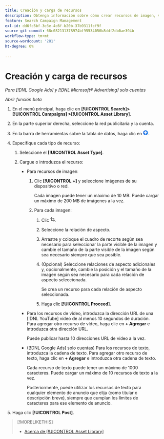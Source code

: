 ```yaml
---
title: Creación y carga de recursos
description: Obtenga información sobre cómo crear recursos de imagen, vídeo y texto reutilizables y cargarlos en su [!DNL Google Ads] y [!DNL Microsoft® Advertising] bibliotecas de recursos de nivel de cuenta.
feature: Search Campaign Management
exl-id: dd6fc5bf-3e3e-4e8f-b20b-37b9311fcf9f
source-git-commit: 68c082131378974bf95534050b8ddf2db0ae394b
workflow-type: tm+mt
source-wordcount: '281'
ht-degree: 0%

---
```


# Creación y carga de recursos

*Para [!DNL Google Ads] y [!DNL Microsoft® Advertising] solo cuentas*

*Abrir función beta*

1. En el menú principal, haga clic en **[!UICONTROL Search]> [!UICONTROL Campaigns] >[!UICONTROL Asset Library]**.

1. En la parte superior derecha, seleccione la red publicitaria y la cuenta.

1. En la barra de herramientas sobre la tabla de datos, haga clic en ![Cargar](/help/search-social-commerce/assets/add.png "Cargar").

1. Especifique cada tipo de recurso:

   1. Seleccione el **[!UICONTROL Asset Type]**.

   1. Cargue o introduzca el recurso:

      * Para recursos de imagen:

         1. Clic **[!UICONTROL +]** y seleccione imágenes de su dispositivo o red.

            Cada imagen puede tener un máximo de 10 MB. Puede cargar un máximo de 200 MB de imágenes a la vez.

         1. Para cada imagen:

            1. Clic ![Recorte](/help/search-social-commerce/assets/crop.png "Recorte").

            1. Seleccione la relación de aspecto.

            1. Arrastre y coloque el cuadro de recorte según sea necesario para seleccionar la parte visible de la imagen y cambie el tamaño de la parte visible de la imagen según sea necesario siempre que sea posible.

            1. (Opcional) Seleccione relaciones de aspecto adicionales y, opcionalmente, cambie la posición y el tamaño de la imagen según sea necesario para cada relación de aspecto seleccionada.

               Se crea un recurso para cada relación de aspecto seleccionada.

            1. Haga clic **[!UICONTROL Proceed]**.

      * Para los recursos de vídeo, introduzca la dirección URL de una [!DNL YouTube] vídeo de al menos 10 segundos de duración. Para agregar otro recurso de vídeo, haga clic en **+ Agregar** e introduzca otra dirección URL.

        Puede publicar hasta 10 direcciones URL de vídeo a la vez.

      * ([!DNL Google Ads] solo cuentas) Para los recursos de texto, introduzca la cadena de texto. Para agregar otro recurso de texto, haga clic en **+ Agregar** e introduzca otra cadena de texto.

        Cada recurso de texto puede tener un máximo de 1000 caracteres. Puede cargar un máximo de 10 recursos de texto a la vez.

        Posteriormente, puede utilizar los recursos de texto para cualquier elemento de anuncio que elija (como titular o descripción breve), siempre que cumplan los límites de caracteres para ese elemento de anuncio.

1. Haga clic **[!UICONTROL Post]**.

>[!MORELIKETHIS]
>
>* [Acerca de [!UICONTROL Asset Library]](asset-library-about.md)

